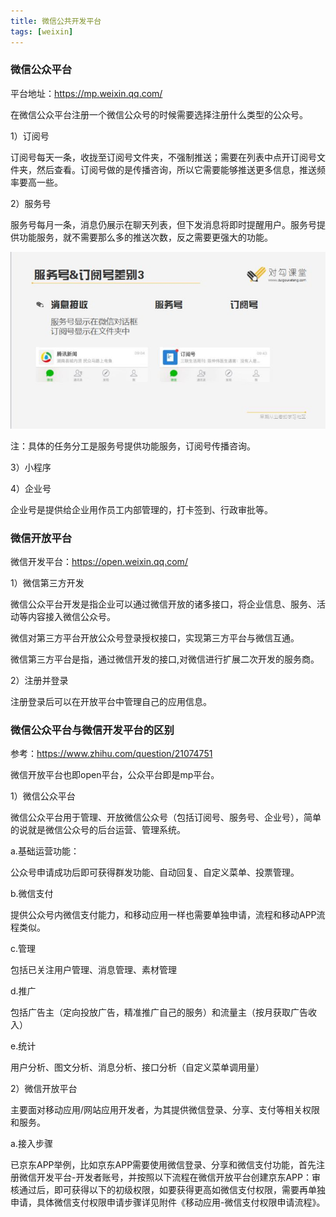 ```yaml
---
title: 微信公共开发平台
tags: [weixin]
---
```


### 微信公众平台

平台地址：https://mp.weixin.qq.com/

在微信公众平台注册一个微信公众号的时候需要选择注册什么类型的公众号。

1）订阅号

订阅号每天一条，收拢至订阅号文件夹，不强制推送；需要在列表中点开订阅号文件夹，然后查看。订阅号做的是传播咨询，所以它需要能够推送更多信息，推送频率要高一些。

2）服务号

服务号每月一条，消息仍展示在聊天列表，但下发消息将即时提醒用户。服务号提供功能服务，就不需要那么多的推送次数，反之需要更强大的功能。

![](/images/weixin/develop/mp/service-subscribe.jpg)

注：具体的任务分工是服务号提供功能服务，订阅号传播咨询。

3）小程序

4）企业号

企业号是提供给企业用作员工内部管理的，打卡签到、行政审批等。

### 微信开放平台

微信开发平台：https://open.weixin.qq.com/

1）微信第三方开发

微信公众平台开发是指企业可以通过微信开放的诸多接口，将企业信息、服务、活动等内容接入微信公众号。

微信对第三方平台开放公众号登录授权接口，实现第三方平台与微信互通。

微信第三方平台是指，通过微信开发的接口,对微信进行扩展二次开发的服务商。

2）注册并登录

注册登录后可以在开放平台中管理自己的应用信息。

### 微信公众平台与微信开发平台的区别

参考：https://www.zhihu.com/question/21074751

微信开放平台也即open平台，公众平台即是mp平台。

1）微信公众平台

微信公众平台用于管理、开放微信公众号（包括订阅号、服务号、企业号），简单的说就是微信公众号的后台运营、管理系统。
 
a.基础运营功能：

公众号申请成功后即可获得群发功能、自动回复、自定义菜单、投票管理。

b.微信支付

提供公众号内微信支付能力，和移动应用一样也需要单独申请，流程和移动APP流程类似。

c.管理

包括已关注用户管理、消息管理、素材管理

d.推广

包括广告主（定向投放广告，精准推广自己的服务）和流量主（按月获取广告收入）

e.统计

用户分析、图文分析、消息分析、接口分析（自定义菜单调用量）

2）微信开放平台

主要面对移动应用/网站应用开发者，为其提供微信登录、分享、支付等相关权限和服务。

a.接入步骤

已京东APP举例，比如京东APP需要使用微信登录、分享和微信支付功能，首先注册微信开发平台-开发者账号，并按照以下流程在微信开放平台创建京东APP：审核通过后，即可获得以下的初级权限，如要获得更高如微信支付权限，需要再单独申请，具体微信支付权限申请步骤详见附件《移动应用-微信支付权限申请流程》。